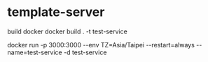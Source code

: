 # template-server

build docker docker build . -t test-service

 docker run -p 3000:3000  --env TZ=Asia/Taipei --restart=always --name=test-service -d test-service